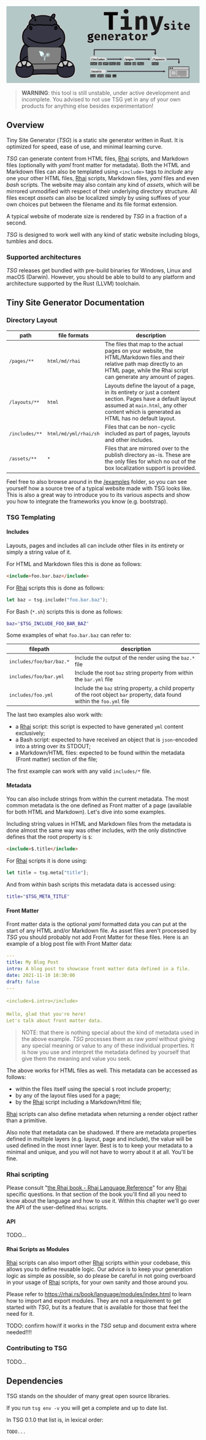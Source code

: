 <p align="center">
  <img src="docs/images/banner.png" alt="TSG banner image"/>
</p>

> **WARNING**: this tool is still unstable, under active development and incomplete.
> You advised to not use TSG yet in any of your own products for anything else besides experimentation!

## Overview

Tiny Site Generator (_TSG_) is a static site generator written in Rust.
It is optimized for speed, ease of use, and minimal learning curve.

_TSG_ can generate content from HTML files, [Rhai][rhai] scripts,
and Markdown files (optionally with _yaml_ front matter for metadata). Both the HTML and Markdown files
can also be templated using `<include>` tags to _include_ any one your other HTML files, [Rhai][rhai] scripts, Markdown files, _yaml_ files and even _bash_ scripts.
The website may also contain any kind of _assets_, which will be mirrored unmodified with respect of their underlying directory structure.
All files except _assets_ can also be localized simply by using suffixes of your own choices put between the filename and its file format extension.

A typical website of moderate size is rendered by _TSG_ in a fraction of a second.

_TSG_ is designed to work well with any kind of static website including blogs, tumbles and docs.

### Supported architectures

_TSG_ releases get bundled with pre-build binaries for Windows, Linux and macOS (Darwin).
However, you should be able to build to any platform and architecture supported by the Rust (LLVM) toolchain.

## Tiny Site Generator Documentation

### Directory Layout

| path | file formats | description |
|---|---|---|
| `/pages/**` | `html/md/rhai` | The files that map to the actual pages on your website, the HTML/Markdown files and their relative path map directly to an HTML page, while the Rhai script can generate any amount of pages. |
| `/layouts/**` | `html` | Layouts define the layout of a page, in its entirety or just a content section. Pages have a default layout assumed at `main.html`, any other content which is generated as HTML has no default layout. |
| `/includes/**` | `html/md/yml/rhai/sh` | Files that can be non-cyclic included as part of pages, layouts and other includes. |
| `/assets/**` | `*` | Files that are mirrored over to the publish directory as-is. These are the only files for which no out of the box localization support is provided. |

Feel free to also browse around in the [/examples](/examples) folder,
so you can see yourself how a source tree of a typical website made with TSG looks like. This is also a great way to introduce you to its various aspects and show you how to integrate the frameworks you know (e.g. bootstrap).

### TSG Templating

#### Includes

Layouts, pages and includes all can include other files in its entirety or simply a string value of it.

For HTML and Markdown files this is done as follows:

```html
<include>foo.bar.baz</include>
```

For [Rhai](rhai) scripts this is done as follows:

```rust
let baz = tsg.include("foo.bar.baz");
```

For Bash (`*.sh`) scripts this is done as follows:

```bash
baz="$TSG_INCLUDE_FOO_BAR_BAZ"
```

Some examples of what `foo.bar.baz` can refer to:

| filepath | description |
| - | - |
|`includes/foo/bar/baz.*` | Include the output of the render using the `baz.*` file |
|`includes/foo/bar.yml` | Include the root `baz` string property from within the `bar.yml` file |
|`includes/foo.yml` | Include the `baz` string property, a child property of the root object `bar` property, data found within the `foo.yml` file |

The last two examples also work with:

- a [Rhai][rhai] script: this script is expected to have generated `yml` content exclusively;
- a Bash script: expected to have received an object that is `json`-encoded into a string over its STDOUT;
- a Markdown/HTML files: expected to be found within the metadata (Front matter) section of the file;

The first example can work with any valid `includes/*` file.

#### Metadata

You can also include strings from within the current metadata. The most common metadata is the one defined as Front matter of a page (available for both HTML and Markdown).
Let's dive into some examples.

Including string values in HTML and Markdown files from the metadata is done almost
the same way was other includes, with the only distinctive defines that
the root property is `$`:

```html
<include>$.title</include>
```

For [Rhai][rhai] scripts it is done using:

```rust
let title = tsg.meta["title"];
```

And from within bash scripts this metadata data is accessed using:

```bash
title="$TSG_META_TITLE"
```

#### Front Matter

Front matter data is the optional _yaml_ formatted data you can put at the start
of any HTML and/or Markdown file. As asset files aren't processed by _TSG_
you should probably not add Front Matter for these files. Here is an example
of a blog post file with Front Matter data:

```yaml
---
title: My Blog Post
intro: A blog post to showcase front matter data defined in a file.
date: 2021-11-10 18:30:00
draft: false
---

<include>$.intro</include>

Hello, glad that you're here!
Let's talk about front matter data.
```

> NOTE: that there is nothing special about the kind of metadata used in the above example.
> _TSG_ processes them as raw _yaml_ without giving any special meaning or value to any of
> these individual properties. It is how you use and interpret the metadata defined by yourself
> that give them the meaning and value you seek.

The above works for HTML files as well. This metadata can be accessed as follows:

- within the files itself using the special `$` root include property;
- by any of the layout files used for a page;
- by the [Rhai][rhai] script including a Markdown/Html file;

[Rhai][rhai] scripts can also define metadata when returning
a render object rather than a primitive.

Also note that metadata can be shadowed.
If there are metadata properties defined in multiple layers (e.g. layout, page and include),
the value will be used defined in the most inner layer. Best is to to keep your metadata
to a minimal and unique, and you will not have to worry about it at all. You'll be fine.

### Rhai scripting

Please consult "[the Rhai book - Rhai Language Reference](https://rhai.rs/book/language/index.html)" for any [Rhai][rhai] specific questions. In that section of the book you'll find all you need to know about the language and how to use it. Within this chapter we'll go over the API of the user-defined `Rhai` scripts.

#### API

TODO...

#### Rhai Scripts as Modules

[Rhai][rhai] scripts can also import other [Rhai][rhai] scripts within your codebase,
this allows you to define reusable logic. Our advice is to keep your generation logic
as simple as possible, so do please be careful in not going overboard in
your usage of [Rhai][rhai] scripts, for your own sanity and those around you.

Please refer to <https://rhai.rs/book/language/modules/index.html> to learn
how to import and export modules. They are not a requirement to get started with _TSG_,
but its a feature that is available for those that feel the need for it.

TODO: confirm how/if it works in the _TSG_ setup and document extra where needed!!!!

### Contributing to TSG

TODO...

## Dependencies

TSG stands on the shoulder of many great open source libraries.

If you run `tsg env -v` you will get a complete and up to date list.

In TSG 0.1.0 that list is, in lexical order:

```
TODO...
```

[rhai]: https://rhai.rs/
